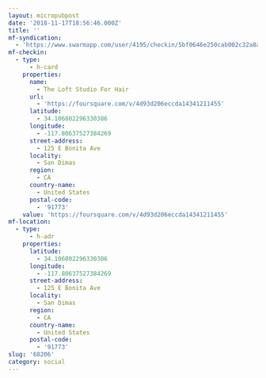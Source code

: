 ```yaml
---
layout: micropubpost
date: '2018-11-17T18:56:46.000Z'
title: ''
mf-syndication:
  - 'https://www.swarmapp.com/user/4195/checkin/5bf0646e250cab002c32a8a3'
mf-checkin:
  - type:
      - h-card
    properties:
      name:
        - The Loft Studio For Hair
      url:
        - 'https://foursquare.com/v/4d93d206eccda14341211455'
      latitude:
        - 34.106802296330386
      longitude:
        - -117.80637527384269
      street-address:
        - 125 E Bonita Ave
      locality:
        - San Dimas
      region:
        - CA
      country-name:
        - United States
      postal-code:
        - '91773'
    value: 'https://foursquare.com/v/4d93d206eccda14341211455'
mf-location:
  - type:
      - h-adr
    properties:
      latitude:
        - 34.106802296330386
      longitude:
        - -117.80637527384269
      street-address:
        - 125 E Bonita Ave
      locality:
        - San Dimas
      region:
        - CA
      country-name:
        - United States
      postal-code:
        - '91773'
slug: '68206'
category: social
---
```

